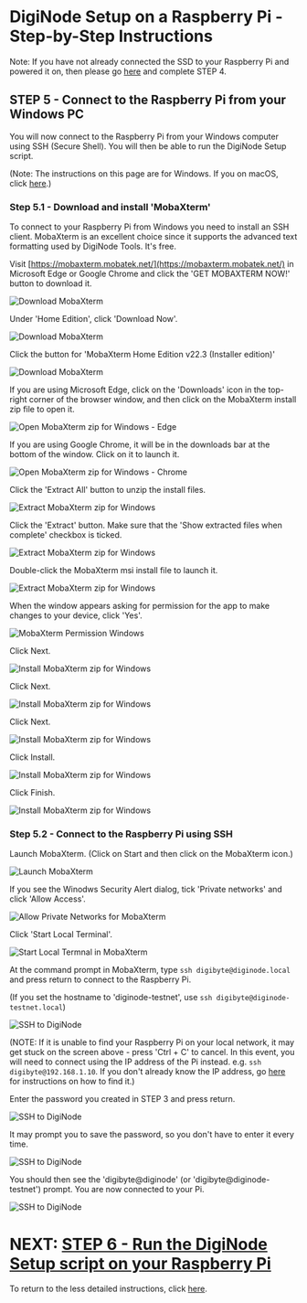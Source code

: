 # DigiNode Setup on a Raspberry Pi - Step-by-Step Instructions

Note: If you have not already connected the SSD to your Raspberry Pi and powered it on, then please go [here](/docs/rpi_setup_step4_boot_pi.md) and complete STEP 4.

## STEP 5 - Connect to the Raspberry Pi from your Windows PC

You will now connect to the Raspberry Pi from your Windows computer using SSH (Secure Shell). You will then be able to run the DigiNode Setup script.

(Note: The instructions on this page are for Windows. If you on macOS, click [here](/docs/rpi_setup_step5_ssh_in_mac.md).)

### Step 5.1 - Download and install 'MobaXterm'

To connect to your Raspberry Pi from Windows you need to install an SSH client. MobaXterm is an excellent choice since it supports the advanced text formatting used by DigiNode Tools. It's free.

Visit [https://mobaxterm.mobatek.net/](https://mobaxterm.mobatek.net/) in Microsoft Edge or Google Chrome and click the 'GET MOBAXTERM NOW!' button to download it.

![Download MobaXterm](/images/win_setup_5_1a.png)

Under 'Home Edition', click 'Download Now'.

![Download MobaXterm](/images/win_setup_5_1b.png)

Click the button for 'MobaXterm Home Edition v22.3 (Installer edition)'

![Download MobaXterm](/images/win_setup_5_1c.png)

If you are using Microsoft Edge, click on the 'Downloads' icon in the top-right corner of the browser window, and then click on the MobaXterm install zip file to open it.

![Open MobaXterm zip for Windows - Edge](/images/win_setup_5_1d_edge.png)

If you are using Google Chrome, it will be in the downloads bar at the bottom of the window. Click on it to launch it.

![Open MobaXterm zip for Windows - Chrome](/images/win_setup_5_1d_chrome.png)

Click the 'Extract All' button to unzip the install files.

![Extract MobaXterm zip for Windows](/images/win_setup_5_1e.png)

Click the 'Extract' button. Make sure that the 'Show extracted files when complete' checkbox is ticked.

![Extract MobaXterm zip for Windows](/images/win_setup_5_1f.png)

Double-click the MobaXterm msi install file to launch it.

![Extract MobaXterm zip for Windows](/images/win_setup_5_1g.png)

When the window appears asking for permission for the app to make changes to your device, click 'Yes'.

![MobaXterm Permission Windows](/images/win_setup_5_1h.jpg)

Click Next.

![Install MobaXterm zip for Windows](/images/win_setup_5_1i.png)

Click Next.

![Install MobaXterm zip for Windows](/images/win_setup_5_1j.png)

Click Next.

![Install MobaXterm zip for Windows](/images/win_setup_5_1k.png)

Click Install.

![Install MobaXterm zip for Windows](/images/win_setup_5_1l.png)

Click Finish.

![Install MobaXterm zip for Windows](/images/win_setup_5_1m.png)

### Step 5.2 - Connect to the Raspberry Pi using SSH

Launch MobaXterm. (Click on Start and then click on the MobaXterm icon.)

![Launch MobaXterm](/images/win_setup_5_2a.png)

If you see the Winodws Security Alert dialog, tick 'Private networks' and click 'Allow Access'.

![Allow Private Networks for MobaXterm](/images/win_setup_5_2b.png)

Click 'Start Local Terminal'.

![Start Local Termnal in MobaXterm](/images/win_setup_5_2c.png)

At the command prompt in MobaXterm, type ```ssh digibyte@diginode.local``` and press return to connect to the Raspberry Pi.

(If you set the hostname to 'diginode-testnet', use ```ssh digibyte@diginode-testnet.local```)

![SSH to DigiNode](/images/win_setup_5_2d.png)

(NOTE: If it is unable to find your Raspberry Pi on your local network, it may get stuck on the screen above - press 'Ctrl + C' to cancel. In this event, you will need to connect using the IP address of the Pi instead. e.g. ```ssh digibyte@192.168.1.10```. If you don't already know the IP address, go [here](/docs/rpi_setup_step5_ssh_in_win_find_ip.md) for instructions on how to find it.)

Enter the password you created in STEP 3 and press return.

![SSH to DigiNode](/images/win_setup_5_2e.png)

It may prompt you to save the password, so you don't have to enter it every time.
 
![SSH to DigiNode](/images/win_setup_5_2f.png)

You should then see the 'digibyte@diginode' (or 'digibyte@diginode-testnet') prompt. You are now connected to your Pi. 

![SSH to DigiNode](/images/win_setup_5_2g.png)

# NEXT: [STEP 6 - Run the DigiNode Setup script on your Raspberry Pi](/docs/rpi_setup_step6_run_diginode_setup.md)

To return to the less detailed instructions, click [here](/docs/rpi_setup.md).